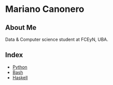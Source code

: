 # Mariano Canonero

## About Me

Data & Computer science student at FCEyN, UBA.

## Index

- [Python](./Python)
- [Bash](./BASH)
- [Haskell](./Haskell)
